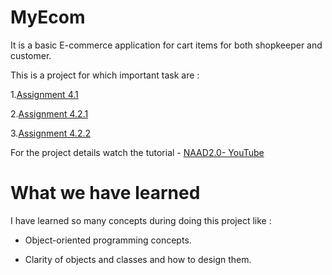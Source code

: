 # MyEcom

It is a basic E-commerce application for cart items for both shopkeeper and customer.

This is a project for which important task are :

1.[Assignment 4.1](https://github.com/jayakumari1503/My_Ecom/tree/master/src/Assignment_4_1)

2.[Assignment 4.2.1](https://github.com/jayakumari1503/My_Ecom/tree/master/src/Assignment_4_2_1)

3.[Assignment 4.2.2](https://github.com/jayakumari1503/My_Ecom/tree/master/src/Assignment_4_2_2)

For the project details watch the tutorial - [NAAD2.0- YouTube](https://www.youtube.com/playlist?list=PLMY-jYOisFilczfqkPVk_5napZFpRk3W0)

# What we have learned

I have learned so many concepts during doing this project like :

* Object-oriented programming concepts.

* Clarity of objects and classes and how to design them.